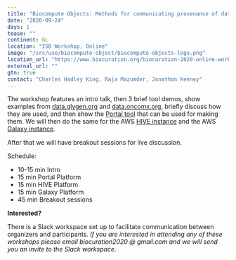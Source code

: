 ```yaml
---
title: "Biocompute Objects: Methods for communicating provenance of data and analysis"
date: "2020-09-24"
days: 1
tease: ""
continent: GL
location: "ISB Workshop, Online"
image: "/src/use/biocompute-object/biocompute-objects-logo.png"
location_url: "https://www.biocuration.org/biocuration-2020-online-workshops/"
external_url: ""
gtn: true
contact: "Charles Hadley King, Raja Mazumder, Jonathon Keeney"
---
```


The workshop features an intro talk, then 3 brief tool demos, show examples from [data.glygen.org](http://data.glygen.org/) and [data.oncomx.org](http://data.oncomx.org/), briefly discuss how they are used, and then show the [Portal tool](https://portal.aws.biochemistry.gwu.edu/sign-in) that can be used for making them. We will then do the same for the AWS [HIVE instance](http://hive.aws.biochemistry.gwu.edu/) and the AWS [Galaxy instance](http://galaxy.aws.biochemistry.gwu.edu/).

After that we will have breakout sessions for live discussion.

Schedule:

* 10-15 min Intro
* 15 min Portal Platform
* 15 min HIVE Platform
* 15 min Galaxy Platform
* 45 min Breakout sessions

**Interested?**

There is a Slack workspace set up to facilitate communication between organizers and participants. *If you are interested in attending any of these workshops please email biocuration2020 @ gmail.com and we will send you an invite to the Slack workspace.*
